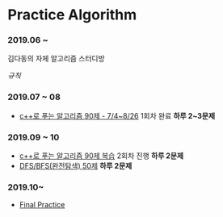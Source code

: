 # Practice Algorithm
### 2019.06 ~
김다동의 자체 알고리즘 스터디방 


*규칙*
### 2019.07 ~ 08 
- [c++로 푸는 알고리즘 90제 - 7/4~8/26](https://github.com/iluvdadong/practiceAlgorithms/tree/master/PS_Practice90) 1회차 완료 __하루 2~3문제__


### 2019.09 ~ 10
- [c++로 푸는 알고리즘 90제 복습](https://github.com/iluvdadong/practiceAlgorithms/tree/master/PS_Practice90) 2회차 진행 __하루 2문제__
- [DFS/BFS(완전탐색) 50제](https://github.com/iluvdadong/PracticeAlgorithm/tree/master/DFS_BFS_%EC%99%84%EC%A0%84%ED%83%90%EC%83%89_53) __하루 2문제__


### 2019.10~

- [Final Practice](https://github.com/iluvdadong/algorithm)
